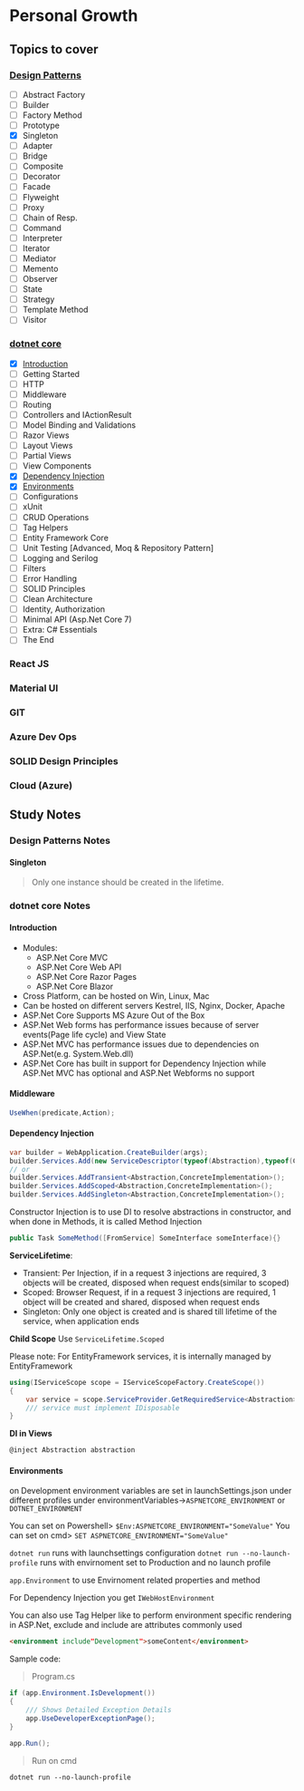 
# Personal Growth

## Topics to cover

### [Design Patterns](#design-patterns-notes)
 - [ ]  Abstract Factory
 - [ ]  Builder
 - [ ]  Factory Method
 - [ ]  Prototype
 - [X]  Singleton
 - [ ]  Adapter
 - [ ]  Bridge
 - [ ]  Composite
 - [ ]  Decorator
 - [ ]  Facade
 - [ ]  Flyweight
 - [ ]  Proxy
 - [ ]  Chain of Resp.
 - [ ]  Command
 - [ ]  Interpreter
 - [ ]  Iterator
 - [ ]  Mediator
 - [ ]  Memento
 - [ ]  Observer
 - [ ]  State
 - [ ]  Strategy
 - [ ]  Template Method
 - [ ]  Visitor

### [dotnet core](#dotnet-core-notes)
 - [X]  [Introduction](#introduction)
 - [ ]  Getting Started
 - [ ]  HTTP
 - [ ]  Middleware
 - [ ]  Routing
 - [ ]  Controllers and IActionResult
 - [ ]  Model Binding and Validations
 - [ ]  Razor Views
 - [ ]  Layout Views
 - [ ]  Partial Views
 - [ ]  View Components
 - [X]  [Dependency Injection](#dependency-injection)
 - [X]  [Environments](#environments)
 - [ ]  Configurations
 - [ ]  xUnit
 - [ ]  CRUD Operations
 - [ ]  Tag Helpers
 - [ ]  Entity Framework Core
 - [ ]  Unit Testing [Advanced, Moq & Repository Pattern]
 - [ ]  Logging and Serilog
 - [ ]  Filters
 - [ ]  Error Handling
 - [ ]  SOLID Principles
 - [ ]  Clean Architecture
 - [ ]  Identity, Authorization
 - [ ]  Minimal API (Asp.Net Core 7)
 - [ ]  Extra: C# Essentials
 - [ ]  The End

### React JS
### Material UI
### GIT
### Azure Dev Ops
### SOLID Design Principles
### Cloud (Azure)

## Study Notes
### Design Patterns Notes
#### Singleton

> Only one instance should be created in the lifetime.

### dotnet core Notes

#### Introduction
 - Modules:
    - ASP.Net Core MVC
    - ASP.Net Core Web API
    - ASP.Net Core Razor Pages
    - ASP.Net Core Blazor
 - Cross Platform, can be hosted on Win, Linux, Mac
 - Can be hosted on different servers Kestrel, IIS, Nginx, Docker, Apache
 - ASP.Net Core Supports MS Azure Out of the Box
 - ASP.Net Web forms has performance issues because of server events(Page life cycle) and View State
 - ASP.Net MVC has performance issues due to dependencies on ASP.Net(e.g. System.Web.dll)
 - ASP.Net Core has built in support for Dependency Injection while ASP.Net MVC has optional and ASP.Net Webforms no support

#### Middleware
```csharp
UseWhen(predicate,Action);
```

#### Dependency Injection

```csharp
var builder = WebApplication.CreateBuilder(args);
builder.Services.Add(new ServiceDescriptor(typeof(Abstraction),typeof(ConcreteImplementation),ServiceLifetime);
// or
builder.Services.AddTransient<Abstraction,ConcreteImplementation>();
builder.Services.AddScoped<Abstraction,ConcreteImplementation>();
builder.Services.AddSingleton<Abstraction,ConcreteImplementation>();
```
Constructor Injection is to use DI to resolve abstractions in constructor, and when done in Methods, it is called Method Injection
```csharp
public Task SomeMethod([FromService] SomeInterface someInterface){}
```
**ServiceLifetime**:
 - Transient: Per Injection, if in a request 3 injections are required, 3 objects will be created, disposed when request ends(similar to scoped)
 - Scoped: Browser Request, if in a request 3 injections are required, 1 object will be created and shared, disposed when request ends
 - Singleton: Only one object is created and is shared till lifetime of the service, when application ends

**Child Scope**
Use `ServiceLifetime.Scoped`

Please note: For EntityFramework services, it is internally managed by EntityFramework

```csharp
using(IServiceScope scope = IServiceScopeFactory.CreateScope())
{
    var service = scope.ServiceProvider.GetRequiredService<Abstraction>();
    /// service must implement IDisposable
}
```
**DI in Views**
```csharp
@inject Abstraction abstraction
```

#### Environments

on Development environment variables are set in launchSettings.json under different profiles under environmentVariables->`ASPNETCORE_ENVIRONMENT` or `DOTNET_ENVIRONMENT`

You can set on Powershell> `$Env:ASPNETCORE_ENVIRONMENT="SomeValue"`
You can set on cmd> `SET ASPNETCORE_ENVIRONMENT="SomeValue"`

`dotnet run` runs with launchsettings configuration
`dotnet run --no-launch-profile` runs with envirnoment set to Production and no launch profile

`app.Environment` to use Envirnoment related properties and method

For Dependency Injection you get `IWebHostEnvironment` 

You can also use Tag Helper like <environment></environment> to perform environment specific rendering in ASP.Net, exclude and include are attributes commonly used
```html
<environment include"Development">someContent</environment>
```

Sample code:

> Program.cs

```csharp
if (app.Environment.IsDevelopment())
{
    /// Shows Detailed Exception Details
    app.UseDeveloperExceptionPage();
}

app.Run();
```

> Run on cmd

```batch
dotnet run --no-launch-profile
```
